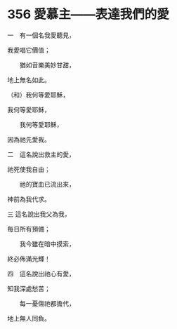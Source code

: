 # 356 愛慕主——表達我們的愛

一　有一個名我愛聽見，

我愛唱它價值；

　　猶如音樂美妙甘甜，

地上無名如此。

（和）我何等愛耶穌，

我何等愛耶穌，

　　我何等愛耶穌，

因為祂先愛我。

二　這名說出救主的愛，

祂死使我自由；

　　祂的寶血已流出來，

神前為我代求。

三 這名說出我父為我，

每日所有預備；

　　我今雖在暗中摸索，

終必佈滿光輝！

四　這名說出祂心有愛，

知我深處愁苦；

　　每一憂傷祂都擔代，

地上無人同負。

